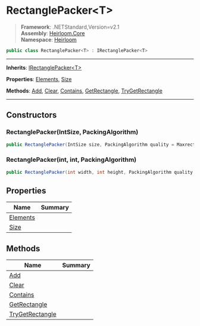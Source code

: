 # RectanglePacker\<T>

> **Framework**: .NETStandard,Version=v2.1  
> **Assembly**: [Heirloom.Core][0]  
> **Namespace**: [Heirloom][0]  

```cs
public class RectanglePacker<T> : IRectanglePacker<T>
```

--------------------------------------------------------------------------------

**Inherits**: [IRectanglePacker\<T>][1]

**Properties**: [Elements][2], [Size][3]

**Methods**: [Add][4], [Clear][5], [Contains][6], [GetRectangle][7], [TryGetRectangle][8]

--------------------------------------------------------------------------------

## Constructors

### RectanglePacker(IntSize, PackingAlgorithm)

```cs
public RectanglePacker(IntSize size, PackingAlgorithm quality = Maxrects)
```

### RectanglePacker(int, int, PackingAlgorithm)

```cs
public RectanglePacker(int width, int height, PackingAlgorithm quality = Maxrects)
```

## Properties

| Name          | Summary |
|---------------|---------|
| [Elements][2] |         |
| [Size][3]     |         |

## Methods

| Name                 | Summary |
|----------------------|---------|
| [Add][4]             |         |
| [Clear][5]           |         |
| [Contains][6]        |         |
| [GetRectangle][7]    |         |
| [TryGetRectangle][8] |         |

[0]: ..\Heirloom.Core.md
[1]: Heirloom.IRectanglePacker[T].md
[2]: Heirloom.RectanglePacker[T].Elements.md
[3]: Heirloom.RectanglePacker[T].Size.md
[4]: Heirloom.RectanglePacker[T].Add.md
[5]: Heirloom.RectanglePacker[T].Clear.md
[6]: Heirloom.RectanglePacker[T].Contains.md
[7]: Heirloom.RectanglePacker[T].GetRectangle.md
[8]: Heirloom.RectanglePacker[T].TryGetRectangle.md
